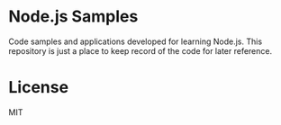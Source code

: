 Node.js Samples
=================

Code samples and applications developed for learning Node.js. This repository is just a place to keep record of the code for later reference.

License
===========

MIT

